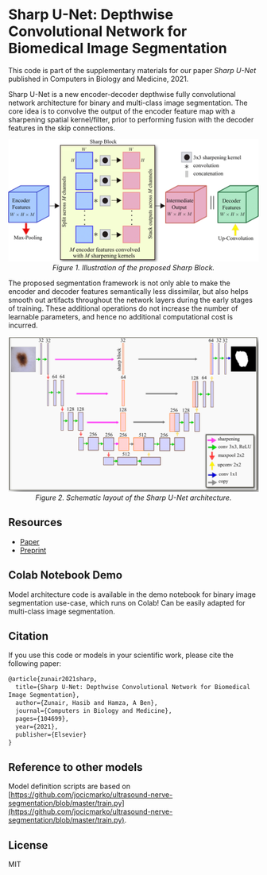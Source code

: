 # Sharp U-Net: Depthwise Convolutional Network for Biomedical Image Segmentation
This code is part of the supplementary materials for our paper *Sharp U-Net* published in Computers in Biology and Medicine, 2021.

Sharp U-Net is a new encoder-decoder depthwise fully convolutional network architecture for
binary and multi-class image segmentation. The core idea is to convolve the output of the encoder feature map with a sharpening
spatial kernel/filter, prior to performing fusion with the decoder features in the skip connections.

<p align="center">
  <a href="#"><img src="./media/sharpblock.png"></a> <br />
  <em> 
    Figure 1. Illustration of the proposed Sharp Block.
    </em>
</p>

The proposed segmentation framework is not only able to
make the encoder and decoder features semantically less dissimilar, but also helps smooth out artifacts throughout the network layers during the early stages of training. These additional operations do not increase the number of learnable parameters, and hence no additional computational cost is incurred.

<p align="center">
  <a href="#"><img src="./media/sharpunet.png"></a> <br />
  <em> 
    Figure 2. Schematic layout of the Sharp U-Net architecture.
    </em>
</p>

## Resources
* [Paper](https://www.sciencedirect.com/science/article/abs/pii/S0010482521004935)
* [Preprint](https://arxiv.org/abs/2107.12461)

## Colab Notebook Demo
Model architecture code is available in the demo notebook for binary image segmentation use-case, which runs on Colab! Can be easily adapted for multi-class image segmentation.

## Citation
If you use this code or models in your scientific work, please cite the following paper:

```
@article{zunair2021sharp,
  title={Sharp U-Net: Depthwise Convolutional Network for Biomedical Image Segmentation},
  author={Zunair, Hasib and Hamza, A Ben},
  journal={Computers in Biology and Medicine},
  pages={104699},
  year={2021},
  publisher={Elsevier}
}
```

## Reference to other models
Model definition scripts are based on [https://github.com/jocicmarko/ultrasound-nerve-segmentation/blob/master/train.py](https://github.com/jocicmarko/ultrasound-nerve-segmentation/blob/master/train.py).

## License
MIT